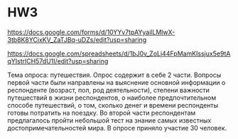 # HW3
https://docs.google.com/forms/d/10YYv7tpAYyailLMlwX-3tb8K8YCixKV_ZaTJBq-uDZs/edit?usp=sharing

https://docs.google.com/spreadsheets/d/1bJ0v_ZoLj44FpMamKIssjux5e9tAqYIstrlCH57dU1I/edit?usp=sharing

Тема опроса: путешествия. Опрос содержит в себе 2 части.
Вопросы первой части были направлены на выяснение основной информации о респонденте (возраст, пол, род деятельности), степени важности путешествий в жизни респондентов, о наиболее предпочтительном способе путешествий, о том, сколько денег и времени респонденты готовы потратить на поездку. 
Во второй части респондентам предлагалось пройти небольшой тест на знание самых известных достопримечательностей мира. 
В опросе приняло участие 30 человек.  
